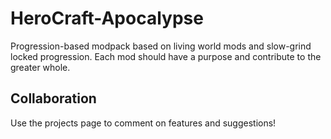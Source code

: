 # HeroCraft-Apocalypse
Progression-based modpack based on living world mods and slow-grind locked progression. Each mod should have a purpose and contribute to the greater whole.

## Collaboration
Use the projects page to comment on features and suggestions!
